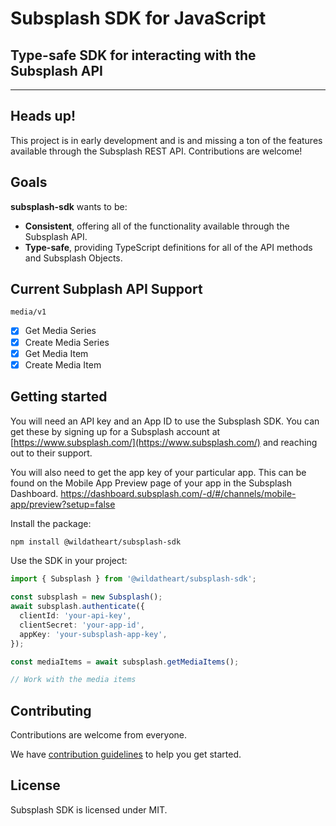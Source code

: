 # Subsplash SDK for JavaScript

## Type-safe SDK for interacting with the Subsplash API

---

## Heads up!

This project is in early development and is and missing a ton of the features available through the Subsplash REST API. Contributions are welcome!

## Goals

**subsplash-sdk** wants to be:

- **Consistent**, offering all of the functionality available through the Subsplash API.
- **Type-safe**, providing TypeScript definitions for all of the API methods and Subsplash Objects.

## Current Subplash API Support

`media/v1`

- [x] Get Media Series
- [x] Create Media Series
- [x] Get Media Item
- [x] Create Media Item

## Getting started

You will need an API key and an App ID to use the Subsplash SDK. You can get these by signing up for a Subsplash account at [https://www.subsplash.com/](https://www.subsplash.com/) and reaching out to their support.

You will also need to get the app key of your particular app. This can be found on the Mobile App Preview page of your app in the Subsplash Dashboard. https://dashboard.subsplash.com/-d/#/channels/mobile-app/preview?setup=false

Install the package:

```bash
npm install @wildatheart/subsplash-sdk
```

Use the SDK in your project:

```typescript
import { Subsplash } from '@wildatheart/subsplash-sdk';

const subsplash = new Subsplash();
await subsplash.authenticate({
  clientId: 'your-api-key',
  clientSecret: 'your-app-id',
  appKey: 'your-subsplash-app-key',
});

const mediaItems = await subsplash.getMediaItems();

// Work with the media items
```

## Contributing

Contributions are welcome from everyone.

We have [contribution guidelines](https://github.com/wild-at-heart/subsplash-sdk/blob/master/CONTRIBUTING.md) to help you get started.

## License

Subsplash SDK is licensed under MIT.

